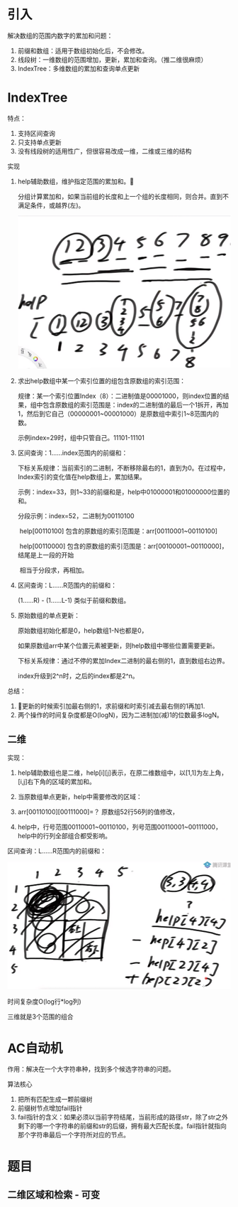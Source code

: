 # 引入

解决数组的范围内数字的累加和问题：

1. 前缀和数组：适用于数组初始化后，不会修改。
2. 线段树：一维数组的范围增加，更新，累加和查询。（推二维很麻烦）
3. IndexTree：多维数组的累加和查询单点更新

# IndexTree

特点：

1. 支持区间查询
2. 只支持单点更新
3. 没有线段树的适用性广，但很容易改成一维，二维或三维的结构

实现

1. help辅助数组，维护指定范围的累加和。

   分组计算累加和，如果当前组的长度和上一个组的长度相同，则合并。直到不满足条件，或越界(左)。

   ![image-20220214221807643](images/image-20220214221807643.png)

2. 求出help数组中某一个索引位置的组包含原数组的索引范围：

   规律：某一个索引位置Index（8）：二进制值是00001000，则index位置的结果，组中包含原数组的索引范围是：index的二进制值的最后一个1拆开，再加1，然后到它自己（00000001~00001000）是原数组中索引1~8范围内的数。

   示例index=29时，组中只管自己。11101-11101

3. 区间查询：1......index范围内的前缀和：

   下标关系规律：当前索引的二进制，不断移除最右的1，直到为0。在过程中，Index索引的变化值在help数组上，累加结果。

   示例：index=33，则1~33的前缀和是，help中01000001和01000000位置的和。

   分段示例：index=52，二进制为00110100 

   ​			help[00110100] 包含的原数组的索引范围是：arr[00110001~00110100]

   ​			help[00110000] 包含的原数组的索引范围是：arr[00100001~00110000]，结尾是上一段的开始

   ​			相当于分段求，再相加。				    

4. 区间查询：L......R范围内的前缀和：

   (1……R) - (1……L-1)  类似于前缀和数组。

5. 原始数组的单点更新：

   原始数组初始化都是0，help数组1-N也都是0，

   如果原数组arr中某个位置元素被更新，则help数组中哪些位置需要更新。

   下标关系规律：通过不停的累加Index二进制的最右侧的1，直到数组右边界。

   index升级到2^n时，之后的index都是2^n。

总结：

1. 更新的时候索引加最右侧的1，求前缀和时索引减去最右侧的1再加1.
2. 两个操作的时间复杂度都是O(logN)，因为二进制加(减)1的位数最多logN。

## 二维

实现：

1. help辅助数组也是二维，help[i]\[j]表示，在原二维数组中，以[1,1]为左上角，[i,j]右下角的区域的累加和。
2. 当原数组单点更新，help中需要修改的区域：

3. arr[00110100]\[00111000]=？ 原数组52行56列的值修改，

4. help中，行号范围00110001~00110100，列号范围00110001~00111000，help中的行列全部组合都受影响。


区间查询：L......R范围内的前缀和：

![image-20220215124247912](images/image-20220215124247912.png)

时间复杂度O(log行*log列)

三维就是3个范围的组合

# AC自动机

作用：解决在一个大字符串种，找到多个候选字符串的问题。

算法核心

1. 把所有匹配生成一颗前缀树
2. 前缀树节点增加fail指针
3. fail指针的含义：如果必须以当前字符结尾，当前形成的路径str，除了str之外剩下的哪一个字符串的前缀和str的后缀，拥有最大匹配长度。fail指针就指向那个字符串最后一个字符所对应的节点。

# 题目

## 二维区域和检索 - 可变


